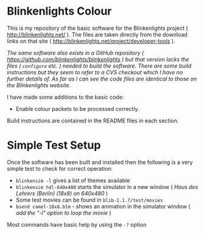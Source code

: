 # Blinkenlights Colour

This is my repository of the basic software for the Blinkenlights project ( http://blinkenlights.net/ ). The files are taken directly from the download links on that site ( http://blinkenlights.net/project/developer-tools ).

*The same software also exists in a GitHub repository ( https://github.com/blinkenlights/blinkenlights ) but that version lacks the files ( `configure` etc. ) needed to build the software. There are some build instructions but they seem to refer to a CVS checkout which I have no further details of. As far as I can see the code files are identical to those on the Blinkenlights website.*

I have made some additions to the basic code:

- Enable colour packets to be processed correctly.

Build instructions are contained in the README files in each section.

# Simple Test Setup

Once the software has been built and installed then the following is a very simple test to check for correct operation:

- `blinkensim -l` gives a list of themes available
- `blinkensim hdl-640x480` starts the simulator in a new window ( *Haus des Lehrers (Berlin) (18x8) on 640x480* )
- Some test movies can be found in `blib-1.1.7/test/movies`
- `bsend camel-18x8.blm` - shows an animation in the simulator window (  *add the "-l" option to loop the movie* )

Most commands have basic help by using the `-?` option
